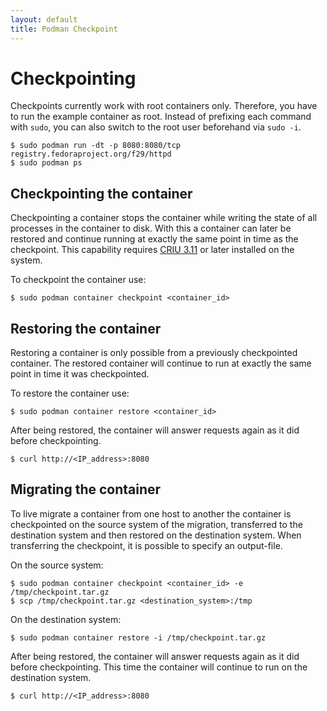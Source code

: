 ```yaml
---
layout: default
title: Podman Checkpoint
---
```


# Checkpointing

Checkpoints currently work with root containers only. Therefore, you have to
run the example container as root. Instead of prefixing each command with
`sudo`, you can also switch to the root user beforehand via `sudo -i`.

```console
$ sudo podman run -dt -p 8080:8080/tcp registry.fedoraproject.org/f29/httpd
$ sudo podman ps
```

## Checkpointing the container

Checkpointing a container stops the container while writing the state of all
processes in the container to disk. With this a container can later be restored
and continue running at exactly the same point in time as the checkpoint.
This capability requires [CRIU 3.11]( https://www.criu.org/) or later installed
on the system.

To checkpoint the container use:

```console
$ sudo podman container checkpoint <container_id>
```

## Restoring the container

Restoring a container is only possible from a previously checkpointed container.
The restored container will continue to run at exactly the same point in time it
was checkpointed.

To restore the container use:

```console
$ sudo podman container restore <container_id>
```

After being restored, the container will answer requests again as it did before
checkpointing.

```console
$ curl http://<IP_address>:8080
```

## Migrating the container

To live migrate a container from one host to another the container is
checkpointed on the source system of the migration, transferred to the
destination system and then restored on the destination system. When
transferring the checkpoint, it is possible to specify an output-file.

On the source system:

```console
$ sudo podman container checkpoint <container_id> -e /tmp/checkpoint.tar.gz
$ scp /tmp/checkpoint.tar.gz <destination_system>:/tmp
```

On the destination system:

```console
$ sudo podman container restore -i /tmp/checkpoint.tar.gz
```

After being restored, the container will answer requests again as it did before
checkpointing. This time the container will continue to run on the destination
system.

```console
$ curl http://<IP_address>:8080
```
